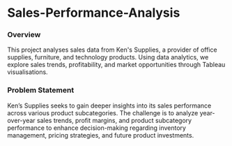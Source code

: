 # Sales-Performance-Analysis

### Overview

This project analyses sales data from Ken's Supplies, a provider of office supplies, furniture, and technology products. Using data analytics, we explore sales trends, profitability, and market opportunities through Tableau visualisations.

### Problem Statement

Ken’s Supplies seeks to gain deeper insights into its sales performance across various product subcategories. The challenge is to analyze year-over-year sales trends, profit margins, and product subcategory performance to enhance decision-making regarding inventory management, pricing strategies, and future product investments.
